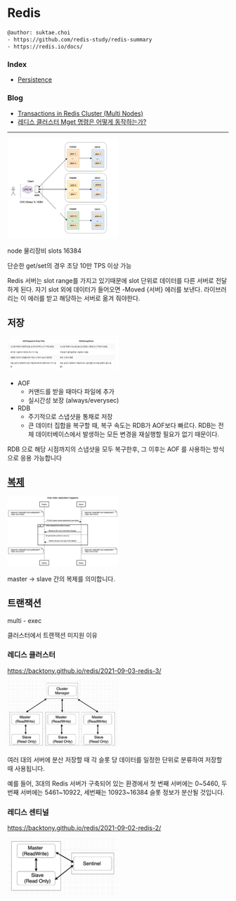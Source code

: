 # Redis

```
@author: suktae.choi
- https://github.com/redis-study/redis-summary
- https://redis.io/docs/
```

### Index

- [Persistence](persistence)

### Blog

- [Transactions in Redis Cluster (Multi Nodes)](https://sauravomar01.medium.com/transactions-in-redis-cluster-muti-nodes-721da4919f66)
- [레디스 클러스터 Mget 명령은 어떻게 동작하는가?](https://brunch.co.kr/@springboot/359)

***

<img src='2.png' width="50%">

node 물리장비
slots 16384

단순한 get/set의 경우 초당 10만 TPS 이상 가능

Redis 서버는 slot range를 가지고 있기때문에 slot 단위로 데이터를 다른 서버로 전달하게 된다.
자기 slot 외에 데이터가 들어오면 -Moved {서버} 에러를 보낸다. 라이브러리는 이 에러를 받고 해당하는 서버로 옮겨 줘야한다.

## 저장

<img src='1.png' width="50%">

- AOF
  - 커맨드를 받을 때마다 파일에 추가
  - 실시간성 보장 (always/everysec)
- RDB
  - 주기적으로 스냅샷을 통채로 저장
  - 큰 데이터 집합을 복구할 때, 복구 속도는 RDB가 AOF보다 빠르다. RDB는 전체 데이터베이스에서 발생하는 모든 변경을 재실행할 필요가 없기 때문이다.

RDB 으로 해당 시점까지의 스냅샷을 모두 복구한후, 그 이후는 AOF 를 사용하는 방식으로 응용 가능합니다

## [복제](https://buildatscale.tech/redis-replication/)

<img src='5.png' width="50%">

master -> slave 간의 복제를 의미합니다.

## 트랜잭션

multi - exec

클러스터에서 트랜잭션 미지원 이유

### 레디스 클러스터

https://backtony.github.io/redis/2021-09-03-redis-3/ 

<img src='3.png' width="50%">

여러 대의 서버에 분산 저장할 때 각 슬롯 당 데이터를 일정한 단위로 분류하여 저장할 때 사용됩니다. 

예를 들어, 3대의 Redis 서버가 구축되어 있는 환경에서 첫 번째 서버에는 0~5460, 두 번째 서버에는 5461~10922, 세번째는 10923~16384 슬롯 정보가 분산될 것입니다.

### 레디스 센티널

https://backtony.github.io/redis/2021-09-02-redis-2/

<img src='4.png' width="50%">